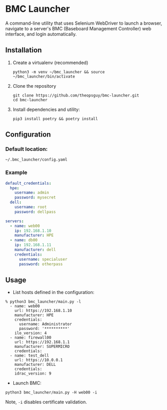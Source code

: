 # BMC Launcher

A command-line utility that uses Selenium WebDriver to launch a browser, navigate to a server's BMC (Baseboard Management Controller) web interface, and login automatically.

## Installation

1. Create a virtualenv (recommended)
    ```
    python3 -m venv ~/bmc_launcher && source ~/bmc_launcher/bin/activate
    ```

1. Clone the repository
    ```
    git clone https://github.com/theopsguy/bmc-launcher.git
    cd bmc-launcher
    ```

1. Install dependencies and utility:
    ```
    pip3 install poetry && poetry install
    ```

## Configuration

### Default location:

`~/.bmc_launcher/config.yaml`

### Example

```yaml
default_credentials:
  hpe:
    username: admin
    password: mysecret
  dell:
    username: root
    password: dellpass

servers:
  - name: web00
    ip: 192.168.1.10
    manufacturer: HPE
  - name: db00
    ip: 192.168.1.11
    manufacturer: dell
    credentials:
      username: specialuser
      password: otherpass
```

## Usage

- List hosts defined in the configuration:

```
% python3 bmc_launcher/main.py -l
  - name: web00
    url: https://192.168.1.10
    manufacturer: HPE
    credentials:
      username: Administrator
      password: '**********'
    ilo_version: 4
  - name: firewall00
    url: https://192.168.1.1
    manufacturer: SUPERMICRO
    credentials:
  - name: test_dell
    url: https://10.0.0.1
    manufacturer: DELL
    credentials:
    idrac_version: 9
```

- Launch BMC:

```
python3 bmc_launcher/main.py -H web00 -i
```

Note, `-i` disables certificate validation.

